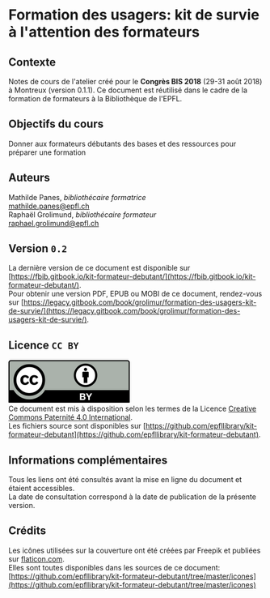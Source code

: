 # Formation des usagers: kit de survie à l'attention des formateurs


## Contexte
Notes de cours de l'atelier créé pour le **Congrès BIS 2018** (29-31 août 2018) à Montreux (version 0.1.1). Ce document est réutilisé dans le cadre de la formation de formateurs à la Bibliothèque de l'EPFL.


## Objectifs du cours

Donner aux formateurs débutants des bases et des ressources pour préparer une formation

## Auteurs
Mathilde Panes, *bibliothécaire formatrice*   
[mathilde.panes@epfl.ch](mailto:mathilde.panes@epfl.ch)   
Raphaël Grolimund, *bibliothécaire formateur*   
[raphael.grolimund@epfl.ch](mailto:raphael.grolimund@epfl.ch)   


## Version `0.2`
La dernière version de ce document est disponible sur [https://fbib.gitbook.io/kit-formateur-debutant/](https://fbib.gitbook.io/kit-formateur-debutant/).   
Pour obtenir une version PDF, EPUB ou MOBI de ce document, rendez-vous sur [https://legacy.gitbook.com/book/grolimur/formation-des-usagers-kit-de-survie/](https://legacy.gitbook.com/book/grolimur/formation-des-usagers-kit-de-survie/).


## Licence `CC BY`
![logo CC-BY](icones/by.svg)   
Ce document est mis à disposition selon les termes de la Licence [Creative Commons Paternité 4.0 International](http://creativecommons.org/licenses/by/4.0/deed.fr).   
Les fichiers source sont disponibles sur [https://github.com/epfllibrary/kit-formateur-debutant](https://github.com/epfllibrary/kit-formateur-debutant).   

## Informations complémentaires
Tous les liens ont été consultés avant la mise en ligne du document et étaient accessibles.   
La date de consultation correspond à la date de publication de la présente version.   

## Crédits
Les icônes utilisées sur la couverture ont été créées par Freepik et publiées sur [flaticon.com](icones/license.html).   
Elles sont toutes disponibles dans les sources de ce document: [https://github.com/epfllibrary/kit-formateur-debutant/tree/master/icones](https://github.com/epfllibrary/kit-formateur-debutant/tree/master/icones)
